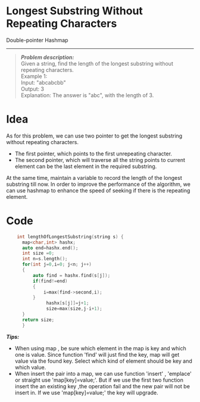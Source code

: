 # Longest Substring Without Repeating Characters

Double-pointer Hashmap

-----------------------------

> ***Problem description:***   
>Given a string, find the length of the longest substring without repeating characters.  
> Example 1:  
> Input: "abcabcbb"  
> Output: 3   
> Explanation: The answer is "abc", with the length of 3.    

# Idea 
As for this problem, we can use two pointer to get the longest substring without repeating characters.  
- The first pointer, which points to the first unrepeating character.  
- The second pointer, which will traverse all the string points to current element can be the last element in the required substring. 
  
At the same time, maintain a variable to record the length of the longest substring till now. In order to improve the performance of the algorithm, we can use hashmap to enhance the speed of seeking if there is the repeating element.   

# Code
```C++
    int lengthOfLongestSubstring(string s) {
      map<char,int> hashx;
      auto end=hashx.end();
      int size =0;
      int n=s.length();
      for(int j=0,i=0; j<n; j++)
      {
          auto find = hashx.find(s[j]);
          if(find!=end)
          {
              i=max(find->second,i);       
          }
               hashx[s[j]]=j+1;
               size=max(size,j-i+1);   
      }
      return size;
      }
```
***Tips:***
* When using map , be sure which element in the map is key and which one is value. Since function 'find' will just find the key, map will get value via the found key. Select which kind of element should be key and which value.
* When insert the pair into a map, we can use function 'insert' , 'emplace' or straight use 'map[key]=value;'. But if we use the first two function insert the an existing key ,the operation fail and the new pair will not be insert in. If we use 'map[key]=value;' the key will upgrade.

    
